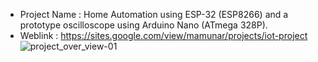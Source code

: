 - Project Name : Home Automation using ESP-32 (ESP8266) and a prototype oscilloscope using Arduino Nano (ATmega 328P).
- Weblink : https://sites.google.com/view/mamunar/projects/iot-project
![project_over_view-01](https://github.com/user-attachments/assets/39acab1d-458d-430b-b535-62c2914849db)
